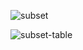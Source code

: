 ![subset](https://cdn.jsdelivr.net/gh/xxzhai123/img/img2021-10-28_20-33.png)

![subset-table](https://cdn.jsdelivr.net/gh/xxzhai123/img/img2021-10-28_20-38.png)